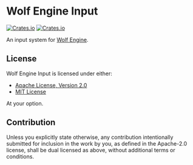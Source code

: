 # Wolf Engine Input 

[![Crates.io](https://img.shields.io/crates/l/wolf_engine_input)](https://github.com/AlexiWolf/wolf_engine_input#license)
[![Crates.io](https://img.shields.io/crates/v/wolf_engine_input)](https://crates.io/crates/wolf_engine_input)

An input system for [Wolf Engine](https://crates.io/crates/wolf_engine).

## License

Wolf Engine Input is licensed under either:

- [Apache License, Version 2.0](LICENSE-APACHE)
- [MIT License](LICENSE-MIT)

At your option.

## Contribution

Unless you explicitly state otherwise, any contribution intentionally
submitted for inclusion in the work by you, as defined in the Apache-2.0 
license, shall be dual licensed as above, without additional terms or 
conditions.
